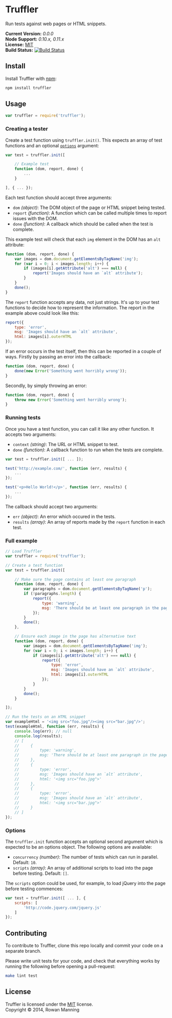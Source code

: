 
Truffler
========

Run tests against web pages or HTML snippets.

**Current Version:** *0.0.0*  
**Node Support:** *0.10.x, 0.11.x*  
**License:** [MIT][mit]  
**Build Status:** [![Build Status][travis-img]][travis]


Install
-------

Install Truffler with [npm][npm]:

```sh
npm install truffler
```


Usage
-----

```js
var truffler = require('truffler');
```

### Creating a tester

Create a test function using `truffler.init()`. This expects an array of test functions and an optional [`options`](#options) argument:

```js
var test = truffler.init([

    // Example test
    function (dom, report, done) {
        ...
    }

], { ... });
```

Each test function should accept three arguments:

- `dom` *(object)*: The DOM object of the page or HTML snippet being tested.
- `report` *(function)*: A function which can be called multiple times to report issues with the DOM.
- `done` *(function)*: A callback which should be called when the test is complete.

This example test will check that each `img` element in the DOM has an `alt` attribute:

```js
function (dom, report, done) {
    var images = dom.document.getElementsByTagName('img');
    for (var i = 0; i < images.length; i++) {
        if (images[i].getAttribute('alt') === null) {
            report('Images should have an `alt` attribute');
        }
    }
    done();
}
```

The `report` function accepts any data, not just strings. It's up to your test functions to decide how to represent the information. The report in the example above could look like this:

```js
report({
    type: 'error',
    msg: 'Images should have an `alt` attribute',
    html: images[i].outerHTML
});
```

If an error occurs in the test itself, then this can be reported in a couple of ways. Firstly by passing an error into the callback:

```js
function (dom, report, done) {
    done(new Error('Something went horribly wrong'));
}
```

Secondly, by simply throwing an error:

```js
function (dom, report, done) {
    throw new Error('Something went horribly wrong');
}
```

### Running tests

Once you have a test function, you can call it like any other function. It accepts two arguments:

- `context` *(string)*: The URL or HTML snippet to test.
- `done` *(function)*: A callback function to run when the tests are complete.

```js
var test = truffler.init([ ... ]);

test('http://example.com/', function (err, results) {
    ...
});

test('<p>Hello World!</p>', function (err, results) {
    ...
});
```

The callback should accept two arguments:

- `err` *(object)*: An error which occured in the tests.
- `results` *(array)*: An array of reports made by the `report` function in each test.

### Full example

```js
// Load Truffler
var truffler = require('truffler');

// Create a test function
var test = truffler.init([

    // Make sure the page contains at least one paragraph
    function (dom, report, done) {
        var paragraphs = dom.document.getElementsByTagName('p');
        if (!paragraphs.length) {
            report({
                type: 'warning',
                msg: 'There should be at least one paragraph in the page'
            });
        }
        done();
    },

    // Ensure each image in the page has alternative text
    function (dom, report, done) {
        var images = dom.document.getElementsByTagName('img');
        for (var i = 0; i < images.length; i++) {
            if (images[i].getAttribute('alt') === null) {
                report({
                    type: 'error',
                    msg: 'Images should have an `alt` attribute',
                    html: images[i].outerHTML
                });
            }
        }
        done();
    }

]);

// Run the tests on an HTML snippet
var exampleHtml = '<img src="foo.jpg"/><img src="bar.jpg"/>';
test(exampleHtml, function (err, results) {
    console.log(err); // null
    console.log(results);
    // [
    //     {
    //         type: 'warning',
    //         msg: 'There should be at least one paragraph in the page'
    //     },
    //     {
    //         type: 'error',
    //         msg: 'Images should have an `alt` attribute',
    //         html: '<img src="foo.jpg">'
    //     },
    //     {
    //         type: 'error',
    //         msg: 'Images should have an `alt` attribute',
    //         html: '<img src="bar.jpg">'
    //     }
    // ]
});
```

### Options

The `truffler.init` function accepts an optional second argument which is expected to be an options object. The following options are available:

- `concurrency` *(number)*: The number of tests which can run in parallel. Default: `10`.
- `scripts` *(array)*: An array of additional scripts to load into the page before testing. Default: `[]`.

The `scripts` option could be used, for example, to load jQuery into the page before testing commences:

```js
var test = truffler.init([ ... ], {
    scripts: [
        'http://code.jquery.com/jquery.js'
    ]
});
```


Contributing
------------

To contribute to Truffler, clone this repo locally and commit your code on a separate branch.

Please write unit tests for your code, and check that everything works by running the following before opening a pull-request:

```sh
make lint test
```


License
-------

Truffler is licensed under the [MIT][mit] license.  
Copyright &copy; 2014, Rowan Manning



[mit]: http://opensource.org/licenses/mit-license.php
[npm]: https://npmjs.org/
[travis]: https://travis-ci.org/rowanmanning/truffler
[travis-img]: https://travis-ci.org/rowanmanning/truffler.svg?branch=master
